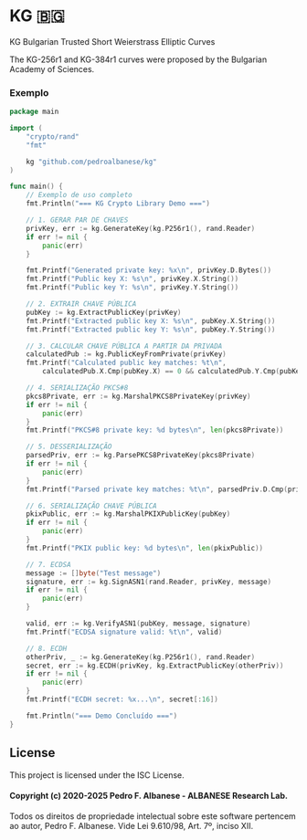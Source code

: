 # KG 🇧🇬
KG Bulgarian Trusted Short Weierstrass Elliptic Curves

The KG-256r1 and KG-384r1 curves were proposed by the Bulgarian Academy of Sciences.

### Exemplo
```go
package main

import (
	"crypto/rand"
	"fmt"

	kg "github.com/pedroalbanese/kg"
)

func main() {
	// Exemplo de uso completo
	fmt.Println("=== KG Crypto Library Demo ===")

	// 1. GERAR PAR DE CHAVES
	privKey, err := kg.GenerateKey(kg.P256r1(), rand.Reader)
	if err != nil {
		panic(err)
	}

	fmt.Printf("Generated private key: %x\n", privKey.D.Bytes())
	fmt.Printf("Public key X: %s\n", privKey.X.String())
	fmt.Printf("Public key Y: %s\n", privKey.Y.String())

	// 2. EXTRAIR CHAVE PÚBLICA
	pubKey := kg.ExtractPublicKey(privKey)
	fmt.Printf("Extracted public key X: %s\n", pubKey.X.String())
	fmt.Printf("Extracted public key Y: %s\n", pubKey.Y.String())

	// 3. CALCULAR CHAVE PÚBLICA A PARTIR DA PRIVADA
	calculatedPub := kg.PublicKeyFromPrivate(privKey)
	fmt.Printf("Calculated public key matches: %t\n",
		calculatedPub.X.Cmp(pubKey.X) == 0 && calculatedPub.Y.Cmp(pubKey.Y) == 0)

	// 4. SERIALIZAÇÃO PKCS#8
	pkcs8Private, err := kg.MarshalPKCS8PrivateKey(privKey)
	if err != nil {
		panic(err)
	}
	fmt.Printf("PKCS#8 private key: %d bytes\n", len(pkcs8Private))

	// 5. DESSERIALIZAÇÃO
	parsedPriv, err := kg.ParsePKCS8PrivateKey(pkcs8Private)
	if err != nil {
		panic(err)
	}
	fmt.Printf("Parsed private key matches: %t\n", parsedPriv.D.Cmp(privKey.D) == 0)

	// 6. SERIALIZAÇÃO CHAVE PÚBLICA
	pkixPublic, err := kg.MarshalPKIXPublicKey(pubKey)
	if err != nil {
		panic(err)
	}
	fmt.Printf("PKIX public key: %d bytes\n", len(pkixPublic))

	// 7. ECDSA
	message := []byte("Test message")
	signature, err := kg.SignASN1(rand.Reader, privKey, message)
	if err != nil {
		panic(err)
	}

	valid, err := kg.VerifyASN1(pubKey, message, signature)
	fmt.Printf("ECDSA signature valid: %t\n", valid)

	// 8. ECDH
	otherPriv, _ := kg.GenerateKey(kg.P256r1(), rand.Reader)
	secret, err := kg.ECDH(privKey, kg.ExtractPublicKey(otherPriv))
	if err != nil {
		panic(err)
	}
	fmt.Printf("ECDH secret: %x...\n", secret[:16])

	fmt.Println("=== Demo Concluído ===")
}
```

## License

This project is licensed under the ISC License.

#### Copyright (c) 2020-2025 Pedro F. Albanese - ALBANESE Research Lab.  
Todos os direitos de propriedade intelectual sobre este software pertencem ao autor, Pedro F. Albanese. Vide Lei 9.610/98, Art. 7º, inciso XII.
